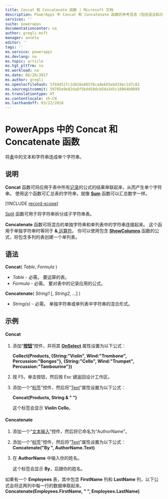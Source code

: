 ```yaml
---
title: Concat 和 Concatenate 函数 | Microsoft 文档
description: PowerApps 中 Concat 和 Concatenate 函数的参考信息（包括语法和示例）
services: ''
suite: powerapps
documentationcenter: na
author: gregli-msft
manager: anneta
editor: ''
tags: ''
ms.service: powerapps
ms.devlang: na
ms.topic: article
ms.tgt_pltfrm: na
ms.workload: na
ms.date: 08/28/2017
ms.author: gregli
ms.openlocfilehash: 5f69d51fc1d018a48576cade665ebd19ec1d7c82
ms.sourcegitcommit: 59785e9e82da8f5bd459dcb5da3d5c18064b0899
ms.translationtype: HT
ms.contentlocale: zh-CN
ms.lasthandoff: 03/22/2018
---
```

# <a name="concat-and-concatenate-functions-in-powerapps"></a>PowerApps 中的 Concat 和 Concatenate 函数
将[表](../working-with-tables.md)中的文本和字符串连成单个字符串。

## <a name="description"></a>说明
**Concat** 函数可将应用于表中所有[记录](../working-with-tables.md#records)的公式的结果串联起来，从而产生单个字符串。 使用这个函数可汇总表的字符串，就像 **[Sum](function-aggregates.md)** 函数可以汇总数字一样。

[!INCLUDE [record-scope](../../../includes/record-scope.md)]

[Split](function-split.md) 函数可用于将字符串拆分成子字符串表。

**Concatenate** 函数可将混合的单独字符串和单列表中的字符串连接起来。 这个函用于单独字符串时等同于 **&**[ 运算符](operators.md)。 你可以使用包含 **[ShowColumns](function-table-shaping.md)** 函数的公式，将包含多列的表创建一个单列表。

## <a name="syntax"></a>语法
**Concat**( *Table*, *Formula* )

* *Table* - 必需。  要运算的表。
* *Formula* - 必需。  要对表中的记录应用的公式。

**Concatenate**( *String1* [, *String2*, ...] )

* *String(s)* - 必需。  单独字符串或单列表中字符串的混合形式。

## <a name="examples"></a>示例
#### <a name="concat"></a>Concat
1. 添加“**[按钮](../controls/control-button.md)**”控件，并将其 **[OnSelect](../controls/properties-core.md)** 属性设置为以下公式：
   
    **Collect(Products, {String:"Violin", Wind:"Trombone", Percussion:"Bongos"}, {String:"Cello", Wind:"Trumpet", Percussion:"Tambourine"})**
2. 按 F5，单击按钮，然后按 Esc 键返回设计工作区。
3. 添加一个“[标签](../controls/control-text-box.md)”控件，然后将“[Text](../controls/properties-core.md)”属性设置为以下公式：
   
    **Concat(Products, String & " ")**
   
    这个标签会显示 **Violin Cello**。

#### <a name="concatenate"></a>Concatenate
1. 添加一个“[文本输入](../controls/control-text-input.md)”控件，然后将它命名为“AuthorName”。
2. 添加一个“[标签](../controls/control-text-box.md)”控件，然后将“[Text](../controls/properties-core.md)”属性设置为以下公式：<br>
   **Concatenate("By ", AuthorName.Text)**
3. 在 **AuthorName** 中输入你的姓名。
   
    这个标签会显示 **By**，后跟你的姓名。

如果有一个 **Employees** 表，其中包含 **FirstName** 列和 **LastName** 列，以下公式会将这两列中每一行的数据串联起来。
<br>**Concatenate(Employees.FirstName, " ", Employees.LastName)**

